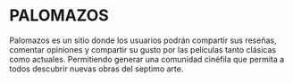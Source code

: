 # PALOMAZOS

Palomazos es un sitio donde los usuarios podrán compartir sus reseñas, comentar opiniones y compartir su gusto por las películas tanto clásicas como actuales. Permitiendo generar una comunidad cinéfila que permita a todos descubrir nuevas obras del septimo arte. 
